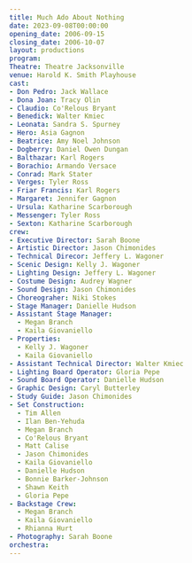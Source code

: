 ```yaml
---
title: Much Ado About Nothing
date: 2023-09-08T00:00:00
opening_date: 2006-09-15
closing_date: 2006-10-07
layout: productions
program:
Theatre: Theatre Jacksonville
venue: Harold K. Smith Playhouse
cast:
- Don Pedro: Jack Wallace
- Dona Joan: Tracy Olin
- Claudio: Co'Relous Bryant
- Benedick: Walter Kmiec
- Leonata: Sandra S. Spurney
- Hero: Asia Gagnon
- Beatrice: Amy Noel Johnson
- Dogberry: Daniel Owen Dungan
- Balthazar: Karl Rogers
- Borachio: Armando Versace
- Conrad: Mark Stater
- Verges: Tyler Ross
- Friar Francis: Karl Rogers
- Margaret: Jennifer Gagnon
- Ursula: Katharine Scarborough
- Messenger: Tyler Ross
- Sexton: Katharine Scarborough
crew:
- Executive Director: Sarah Boone
- Artistic Director: Jason Chimonides
- Technical Direcor: Jeffery L. Wagoner
- Scenic Design: Kelly J. Wagoner
- Lighting Design: Jeffery L. Wagoner
- Costume Design: Audrey Wagner
- Sound Design: Jason Chimonides
- Choreograher: Niki Stokes
- Stage Manager: Danielle Hudson
- Assistant Stage Manager:
  - Megan Branch
  - Kaila Giovaniello
- Properties:
  - Kelly J. Wagoner
  - Kaila Giovaniello
- Assistant Technical Director: Walter Kmiec
- Lighting Board Operator: Gloria Pepe
- Sound Board Operator: Danielle Hudson
- Graphic Design: Caryl Butterley
- Study Guide: Jason Chimonides
- Set Construction:
  - Tim Allen
  - Ilan Ben-Yehuda
  - Megan Branch
  - Co'Relous Bryant
  - Matt Calise
  - Jason Chimonides
  - Kaila Giovaniello
  - Danielle Hudson
  - Bonnie Barker-Johnson
  - Shawn Keith
  - Gloria Pepe
- Backstage Crew:
  - Megan Branch
  - Kaila Giovaniello
  - Rhianna Hurt
- Photography: Sarah Boone
orchestra:
---
```

